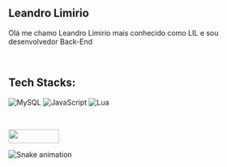 ## Leandro Limirio

Olá me chamo Leandro Limirio mais conhecido como LIL e sou desenvolvedor Back-End

<br />

## Tech Stacks:
![MySQL](https://img.shields.io/badge/mysql-%2300f.svg?style=for-the-badge&logo=mysql&logoColor=white) 
![JavaScript](https://img.shields.io/badge/javascript-%23323330.svg?style=for-the-badge&logo=javascript&logoColor=%23F7DF1E) 
![Lua](https://img.shields.io/badge/lua-%232C2D72.svg?style=for-the-badge&logo=lua&logoColor=white) 

<br />

<p align="left">
  <img width="100" height="27" src="https://komarev.com/ghpvc/?username=LIL&color=blue&style=flat-square&label=Views">
</p>
 
![Snake animation](https://github.com/combo0001/combo0001/blob/output/github-contribution-grid-snake.svg)
